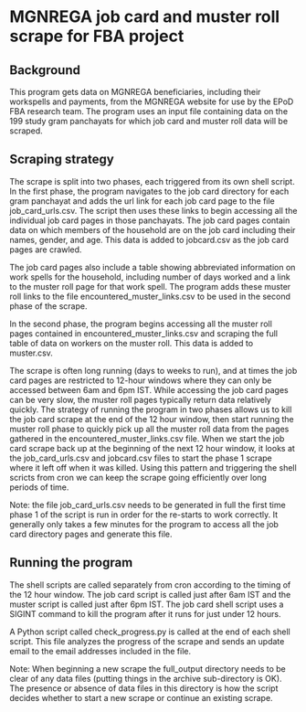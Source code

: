 # MGNREGA job card and muster roll scrape for FBA project

## Background

This program gets data on MGNREGA beneficiaries, including their workspells and payments, from the MGNREGA website for use by the EPoD FBA research team. The program uses an input file containing data on the 199 study gram panchayats for which job card and muster roll data will be scraped.

## Scraping strategy

The scrape is split into two phases, each triggered from its own shell script. In the first phase, the program navigates to the job card directory for each gram panchayat and adds the url link for each job card page to the file job_card_urls.csv. The script then uses these links to begin accessing all the individual job card pages in those panchayats. The job card pages contain data on which members of the household are on the job card including their names, gender, and age. This data is added to jobcard.csv as the job card pages are crawled.

The job card pages also include a table showing abbreviated information on work spells for the household, including number of days worked and a link to the muster roll page for that work spell. The program adds these muster roll links to the file encountered_muster_links.csv to be used in the second phase of the scrape.

In the second phase, the program begins accessing all the muster roll pages contained in encountered_muster_links.csv and scraping the full table of data on workers on the muster roll. This data is added to muster.csv.

The scrape is often long running (days to weeks to run), and at times the job card pages are restricted to 12-hour windows where they can only be accessed between 6am and 6pm IST. While accessing the job card pages can be very slow, the muster roll pages typically return data relatively quickly. The strategy of running the program in two phases allows us to kill the job card scrape at the end of the 12 hour window, then start running the muster roll phase to quickly pick up all the muster roll data from the pages gathered in the encountered_muster_links.csv file. When we start the job card scrape back up at the beginning of the next 12 hour window, it looks at the job_card_urls.csv and jobcard.csv files to start the phase 1 scrape where it left off when it was killed. Using this pattern and triggering the shell scricts from cron we can keep the scrape going efficiently over long periods of time.

Note: the file job_card_urls.csv needs to be generated in full the first time phase 1 of the script is run in order for the re-starts to work correctly. It generally only takes a few minutes for the program to access all the job card directory pages and generate this file.

## Running the program

The shell scripts are called separately from cron according to the timing of the 12 hour window. The job card script is called just after 6am IST and the muster script is called just after 6pm IST. The job card shell script uses a SIGINT command to kill the program after it runs for just under 12 hours.

A Python script called check_progress.py is called at the end of each shell script. This file analyzes the progress of the scrape and sends an update email to the email addresses included in the file.

Note: When beginning a new scrape the full_output directory needs to be clear of any data files (putting things in the archive sub-directory is OK). The presence or absence of data files in this directory is how the script decides whether to start a new scrape or continue an existing scrape.

